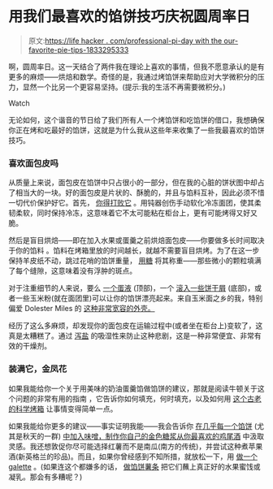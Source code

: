 # 用我们最喜欢的馅饼技巧庆祝圆周率日

> 原文:[https://life hacker . com/professional-pi-day with the our-favorite-pie-tips-1833295333](https://lifehacker.com/celebrate-pi-day-with-our-favorite-pie-tips-1833295333)

啊，圆周率日。这一天结合了两件我在理论上喜欢的事情，但我不愿意承认的是有更多的麻烦——烘焙和数学。奇怪的是，我通过烤馅饼来帮助应对大学微积分的压力，显然一个比另一个更容易坚持。(提示:我的生活不再需要微积分。)

Watch

无论如何，这个谐音的节日给了我们所有人一个烤馅饼和吃馅饼的借口，我想确保你正在烤和吃最好的馅饼，这就是为什么我从这些年来收集了一些我最喜欢的馅饼技巧。

### 喜欢面包皮吗

从质量上来说，面包皮在馅饼中只占很小的一部分，但在我的心脏的饼状图中却占了相当大的一块。好的面包皮是片状的、酥脆的，并且与馅料互补，因此必须不惜一切代价保护好它。首先， [你得打败它](https://skillet.lifehacker.com/for-better-pie-crust-resort-to-violence-1798295233) 。用钝器创伤手动软化冷冻面团，使其柔韧柔软，同时保持冷冻，这意味着它不太可能粘在柜台上，更有可能烤得又好又脆。

然后是盲目烘焙——即在加入水果或蛋羹之前烘焙面包皮——你要做多长时间取决于你的馅料 。馅料在烤箱里放的时间越长，就越不需要盲目烘烤。为了在这一步保持羊皮纸不动，跳过花哨的馅饼重量， [用糖](https://skillet.lifehacker.com/weigh-down-your-pie-crusts-with-sugar-1830228677) 将其称重——那些微小的颗粒填满了每个缝隙，这意味着没有浮肿的斑点。

对于注重细节的人来说，要么 [一个蛋液](https://skillet.lifehacker.com/how-to-know-which-egg-wash-to-use-1829507257) (顶部)，一个 [滚入一些饼干屑](https://lifehacker.com/make-your-pie-crust-even-tastier-by-rolling-it-out-in-c-1789155272) (底部)，或者一些玉米粉(就在面团里)可以让你的馅饼漂亮起来。来自玉米面之乡的我，特别偏爱 Dolester Miles 的 [这种非常宽容的外壳。](https://skillet.lifehacker.com/this-cornmeal-pie-crust-is-extremely-forgiving-1830568811)

经历了这么多麻烦，却发现你的面包皮在运输过程中(或者坐在柜台上)变软了，这真是太糟糕了。通过 [泻盐](https://skillet.lifehacker.com/prevent-soggy-pie-crusts-with-epsom-salts-1785120345) 的吸湿性来防止这种悲剧，这是一种非常便宜、非常有效的干燥剂。

### 装满它，金凤花

如果我能给你一个关于用美味的奶油蛋羹馅做馅饼的建议，那就是阅读牛顿关于这个问题的非常有用的指南 ，它告诉你如何填充，何时填充，以及如何用 [这个古老的科学烤箱](https://skillet.lifehacker.com/how-to-make-perfect-lemon-curd-in-the-microwave-1826812427) 让事情变得简单一点。

如果我能给你更多的建议——事实证明我能——我会告诉你 [在几乎每一个馅饼](https://skillet.lifehacker.com/improve-your-favorite-thanksgiving-pies-by-adding-a-lit-1830138102) (尤其是秋天的一群) [中加入味噌，制作你自己的金色糖浆](https://skillet.lifehacker.com/make-your-own-golden-syrup-for-the-best-pecan-pie-of-yo-1820979231)[从你最喜欢的鸡尾酒](https://skillet.lifehacker.com/how-to-turn-a-cocktail-into-a-pie-1823814374) 中汲取灵感。我还想敦促你尽可能选择红薯而不是南瓜(南方的传统)，并尝试这种煮苹果酒(新英格兰的珍品)。而且，如果你曾经感到不知所措，就放松一下，用 [做一个 galette](https://skillet.lifehacker.com/make-galette-instead-of-pie-for-a-less-stressful-holida-1821232454) 。(如果连这个都嫌多的话， [做馅饼薯条](https://skillet.lifehacker.com/make-pumpkin-spice-pie-fries-out-of-leftover-dough-1829603976) 把它们蘸上真正好的水果蜜饯或凝乳。那会有多糟呢？)